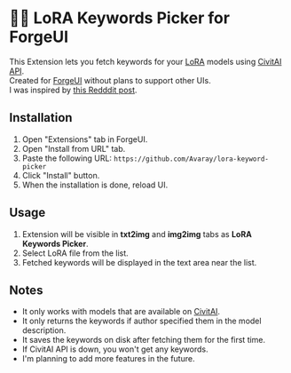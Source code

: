 # 🧙‍♂️ LoRA Keywords Picker for ForgeUI

This Extension lets you fetch keywords for your [LoRA](https://wiki.civitai.com/wiki/Low-Rank_Adaptation) models using [CivitAI API](https://developer.civitai.com/docs/api/public-rest).  
Created for [ForgeUI](https://github.com/lllyasviel/stable-diffusion-webui-forge) without plans to support other UIs.  
I was inspired by [this Redddit post](https://www.reddit.com/r/StableDiffusion/comments/1gbjasv/automatic1111_and_loras_for_generation_is_there/).

## Installation

1. Open "Extensions" tab in ForgeUI.
2. Open "Install from URL" tab.
3. Paste the following URL: `https://github.com/Avaray/lora-keyword-picker`
4. Click "Install" button.
5. When the installation is done, reload UI.

## Usage

1. Extension will be visible in **txt2img** and **img2img** tabs as **LoRA Keywords Picker**.
2. Select LoRA file from the list.
3. Fetched keywords will be displayed in the text area near the list.

## Notes

- It only works with models that are available on [CivitAI](https://civitai.com/models).
- It only returns the keywords if author specified them in the model description.
- It saves the keywords on disk after fetching them for the first time. 
- If CivitAI API is down, you won't get any keywords.
- I'm planning to add more features in the future.
